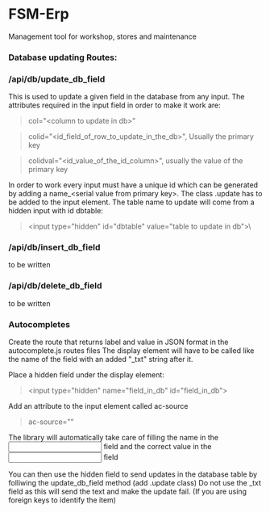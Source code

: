 # FSM-Erp
Management tool for workshop, stores and maintenance

### Database updating Routes:

### /api/db/update_db_field
This is used to update a given field in the database from any input. The attributes required in the input field in order to make it work are: 

>col="\<column to update in db>\"

>colid="\<id_field_of_row_to_update_in_the_db>\", Usually the primary key

>colidval="\<id_value_of_the_id_column>\", usually the value of the primary key

In order to work every input must have a unique id which can be generated by adding a name_\<serial value from primary key>\. The class .update has to be added to the input element. The table name to update will come from a hidden input with id dbtable: 

>\<input type="hidden" id="dbtable" value="table to update in db">\

### /api/db/insert_db_field
to be written

### /api/db/delete_db_field
to be written

### Autocompletes
Create the route that returns label and value in JSON format in the autocomplete.js routes files
The display element will have to be called like the name of the field with an added "_txt" string after it.

Place a hidden field under the display element:

>\<input type="hidden" name="field_in_db" id="field_in_db">

Add an attribute to the input element called ac-source

>ac-source=\"<name of the route in autcompletes.js>"

The library will automatically take care of filling the name in the <input name="xxxx_txt" id="xxx_txt"> field and the correct value in the <input name="xxxx" id="xxxx"> field

You can then use the hidden field to send updates in the database table by folliwing the update_db_field method (add .update class)
Do not use the _txt field as this will send the text and make the update fail. (If you are using foreign keys to identify the item)
